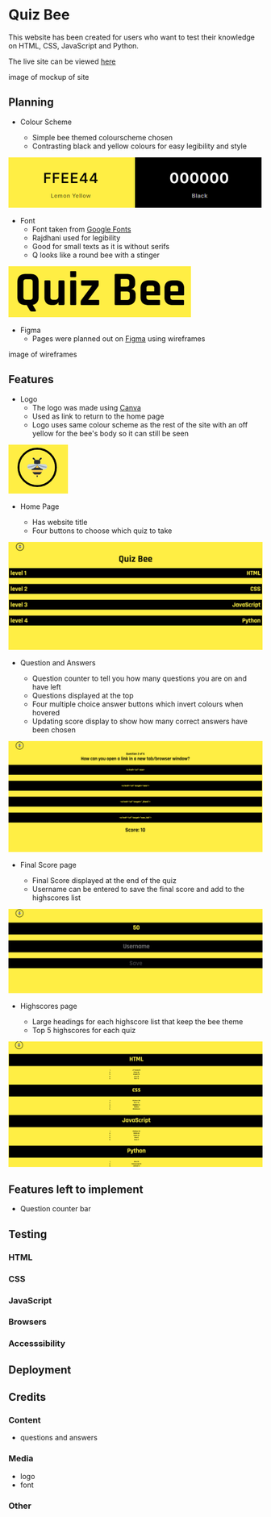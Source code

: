 # Quiz Bee

This website has been created for users who want to test their knowledge on HTML, CSS, JavaScript and Python.

The live site can be viewed [here](https://jordanch05.github.io/javascript-quiz/index.html)

image of mockup of site

## Planning

* Colour Scheme

    * Simple bee themed colourscheme chosen
    * Contrasting black and yellow colours for easy legibility and style

![Colourscheme](assets/images/colours.PNG)

* Font
    * Font taken from [Google Fonts](https://fonts.google.com/)
    * Rajdhani used for legibility
    * Good for small texts as it is without serifs
    * Q looks like a round bee with a stinger

![Title](assets/images/title.PNG)

* Figma
    * Pages were planned out on [Figma](https://www.figma.com) using wireframes

image of wireframes

## Features

* Logo
    * The logo was made using [Canva](canva.com)
    * Used as link to return to the home page
    * Logo uses same colour scheme as the rest of the site with an off yellow for the bee's body so it can still be seen

![Logo](assets/images/logo.PNG)

* Home Page

    * Has website title
    * Four buttons to choose which quiz to take

![Home Page](assets/images/home.PNG)

* Question and Answers

    * Question counter to tell you how many questions you are on and have left
    * Questions displayed at the top
    * Four multiple choice answer buttons which invert colours when hovered 
    * Updating score display to show how many correct answers have been chosen

![Questions and answers page](assets/images/question.PNG)

* Final Score page

    * Final Score displayed at the end of the quiz
    * Username can be entered to save the final score and add to the highscores list

![Final Score page](assets/images/final-score.PNG)

* Highscores page

    * Large headings for each highscore list that keep the bee theme
    * Top 5 highscores for each quiz

![Highscore Lists](assets/images/highscores.PNG)

## Features left to implement

* Question counter bar

## Testing

### HTML

### CSS

### JavaScript

### Browsers

### Accesssibility

## Deployment

## Credits

### Content

* questions and answers

### Media

* logo
* font

### Other